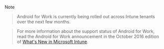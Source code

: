> [!Note]

> Android for Work is currently being rolled out across Intune tenants over the next few months.

> For more information about the support status of Android for Work, read the Android for Work announcement in the October 2016 edition of [What's New in Microsoft Intune](/intune/whats-new/whats-new-archive#october-2016).
